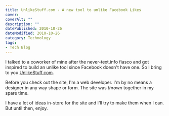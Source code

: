 ```yaml
---
title: UnlikeStuff.com - A new tool to unlike Facebook Likes
cover: 
coverAlt: ""
description: ""
datePublished: 2010-10-26  
dateModified: 2010-10-26 
category: Technology
tags:
- Tech Blog
---
```


I talked to a coworker of mine after the never-text.info fiasco and got inspired to build an unlike tool since Facebook doesn't have one. So I bring to you [UnlikeStuff.com](http://unlikestuff.com/).  

Before you check out the site, I'm a web developer. I'm by no means a designer in any way shape or form.  The site was _thrown_ together in my spare time.

I have a lot of ideas in-store for the site and I'll try to make them when I can. But until then, enjoy.
